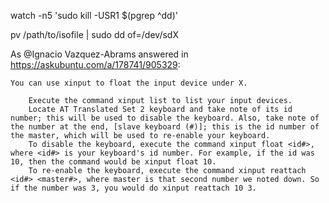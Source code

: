 watch -n5 'sudo kill -USR1 $(pgrep ^dd)'


pv /path/to/isofile | sudo dd of=/dev/sdX





As @Ignacio Vazquez-Abrams answered in https://askubuntu.com/a/178741/905329:

    You can use xinput to float the input device under X.

        Execute the command xinput list to list your input devices.
        Locate AT Translated Set 2 keyboard and take note of its id number; this will be used to disable the keyboard. Also, take note of the number at the end, [slave keyboard (#)]; this is the id number of the master, which will be used to re-enable your keyboard.
        To disable the keyboard, execute the command xinput float <id#>, where <id#> is your keyboard's id number. For example, if the id was 10, then the command would be xinput float 10.
        To re-enable the keyboard, execute the command xinput reattach <id#> <master#>, where master is that second number we noted down. So if the number was 3, you would do xinput reattach 10 3.



